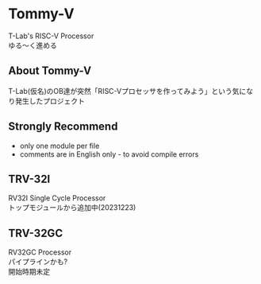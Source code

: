 # Tommy-V
T-Lab's RISC-V Processor<br>
ゆる～く進める

## About Tommy-V
T-Lab(仮名)のOB達が突然「RISC-Vプロセッサを作ってみよう」という気になり発生したプロジェクト<br>


## Strongly Recommend
- only one module per file
- comments are in English only - to avoid compile errors


## TRV-32I
RV32I Single Cycle Processor<br>
トップモジュールから追加中(20231223)<br>

## TRV-32GC
RV32GC Processor<br>
パイプラインかも?<br>
開始時期未定
